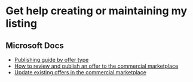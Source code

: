 # Get help creating or maintaining my listing

## Microsoft Docs

* [Publishing guide by offer type](https://docs.microsoft.com/azure/marketplace/publisher-guide-by-offer-type)
* [How to review and publish an offer to the commercial marketplace](https://docs.microsoft.com/azure/marketplace/review-publish-offer)
* [Update existing offers in the commercial marketplace](https://docs.microsoft.com/azure/marketplace/partner-center-portal/update-existing-offer)
